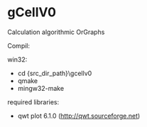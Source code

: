 gCellV0
=======

Calculation algorithmic OrGraphs

Compil:

win32:
- cd {src_dir_path}\gcellv0
- qmake
- mingw32-make

required libraries:
- qwt plot 6.1.0 (http://qwt.sourceforge.net)

